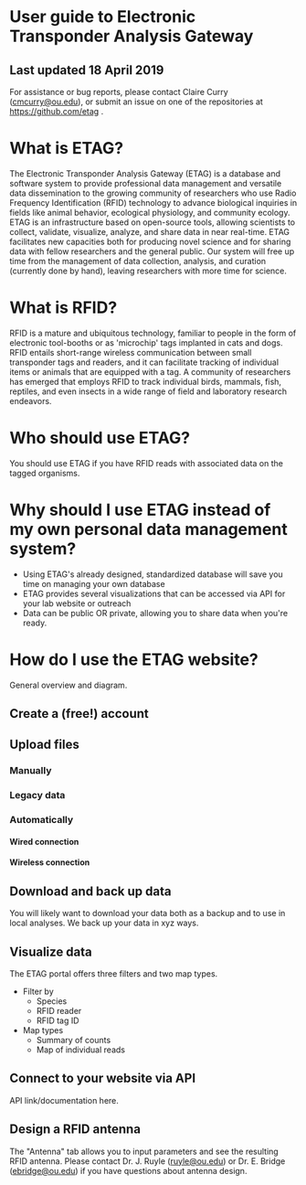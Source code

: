 # User guide to Electronic Transponder Analysis Gateway

## Last updated 18 April 2019
For assistance or bug reports, please contact Claire Curry (cmcurry@ou.edu), or submit an issue on one of the repositories at https://github.com/etag .

# What is ETAG?
The Electronic Transponder Analysis Gateway (ETAG) is a database and software system to provide professional data management and versatile data dissemination to the growing community of researchers who use Radio Frequency Identification (RFID) technology to advance biological inquiries in fields like animal behavior, ecological physiology, and community ecology. ETAG is an infrastructure based on open-source tools, allowing scientists to collect, validate, visualize, analyze, and share data in near real-time. ETAG facilitates new capacities both for producing novel science and for sharing data with fellow researchers and the general public. Our system will free up time from the management of data collection, analysis, and curation (currently done by hand), leaving researchers with more time for science. 

# What is RFID?
RFID is a mature and ubiquitous technology, familiar to people in the form of electronic tool-booths or as 'microchip' tags implanted in cats and dogs. RFID entails short-range wireless communication between small transponder tags and readers, and it can facilitate tracking of individual items or animals that are equipped with a tag. A community of researchers has emerged that employs RFID to track individual birds, mammals, fish, reptiles, and even insects in a wide range of field and laboratory research endeavors.

# Who should use ETAG?
You should use ETAG if you have RFID reads with associated data on the tagged organisms.

# Why should I use ETAG instead of my own personal data management system?
- Using ETAG's already designed, standardized database will save you time on managing your own database
- ETAG provides several visualizations that can be accessed via API for your lab website or outreach
- Data can be public OR private, allowing you to share data when you're ready.

# How do I use the ETAG website?

General overview and diagram.

## Create a (free!) account

## Upload files

### Manually 

### Legacy data

### Automatically

#### Wired connection

#### Wireless connection

## Download and back up data
You will likely want to download your data both as a backup and to use in local analyses.  We back up your data in xyz ways.


## Visualize data
The ETAG portal offers three filters and two map types.
- Filter by
  - Species
  - RFID reader
  - RFID tag ID
- Map types
  - Summary of counts
  - Map of individual reads

## Connect to your website via API
API link/documentation here.  

## Design a RFID antenna
The "Antenna" tab allows you to input parameters and see the resulting RFID antenna.  Please contact Dr. J. Ruyle (ruyle@ou.edu) or Dr. E. Bridge (ebridge@ou.edu) if you have questions about antenna design.
